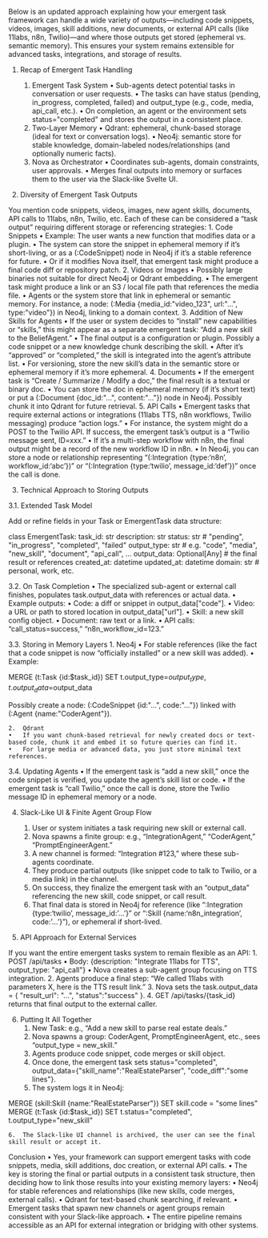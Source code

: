 Below is an updated approach explaining how your emergent task framework can handle a wide variety of outputs—including code snippets, videos, images, skill additions, new documents, or external API calls (like 11labs, n8n, Twilio)—and where those outputs get stored (ephemeral vs. semantic memory). This ensures your system remains extensible for advanced tasks, integrations, and storage of results.

1. Recap of Emergent Task Handling
	1.	Emergent Task System
	•	Sub-agents detect potential tasks in conversation or user requests.
	•	The tasks can have status (pending, in_progress, completed, failed) and output_type (e.g., code, media, api_call, etc.).
	•	On completion, an agent or the environment sets status="completed" and stores the output in a consistent place.
	2.	Two-Layer Memory
	•	Qdrant: ephemeral, chunk-based storage (ideal for text or conversation logs).
	•	Neo4j: semantic store for stable knowledge, domain-labeled nodes/relationships (and optionally numeric facts).
	3.	Nova as Orchestrator
	•	Coordinates sub-agents, domain constraints, user approvals.
	•	Merges final outputs into memory or surfaces them to the user via the Slack-like Svelte UI.

2. Diversity of Emergent Task Outputs

You mention code snippets, videos, images, new agent skills, documents, API calls to 11labs, n8n, Twilio, etc. Each of these can be considered a “task output” requiring different storage or referencing strategies:
	1.	Code Snippets
	•	Example: The user wants a new function that modifies data or a plugin.
	•	The system can store the snippet in ephemeral memory if it’s short-living, or as a (:CodeSnippet) node in Neo4j if it’s a stable reference for future.
	•	Or if it modifies Nova itself, that emergent task might produce a final code diff or repository patch.
	2.	Videos or Images
	•	Possibly large binaries not suitable for direct Neo4j or Qdrant embedding.
	•	The emergent task might produce a link or an S3 / local file path that references the media file.
	•	Agents or the system store that link in ephemeral or semantic memory. For instance, a node: (:Media {media_id:"video_123", url:"...", type:"video"}) in Neo4j, linking to a domain context.
	3.	Addition of New Skills for Agents
	•	If the user or system decides to “install” new capabilities or “skills,” this might appear as a separate emergent task: “Add a new skill to the BeliefAgent.”
	•	The final output is a configuration or plugin. Possibly a code snippet or a new knowledge chunk describing the skill.
	•	After it’s “approved” or “completed,” the skill is integrated into the agent’s attribute list.
	•	For versioning, store the new skill’s data in the semantic store or ephemeral memory if it’s more ephemeral.
	4.	Documents
	•	If the emergent task is “Create / Summarize / Modify a doc,” the final result is a textual or binary doc.
	•	You can store the doc in ephemeral memory (if it’s short text) or put a (:Document {doc_id:"...", content:"..."}) node in Neo4j. Possibly chunk it into Qdrant for future retrieval.
	5.	API Calls
	•	Emergent tasks that require external actions or integrations (11labs TTS, n8n workflows, Twilio messaging) produce “action logs.”
	•	For instance, the system might do a POST to the Twilio API. If success, the emergent task’s output is a “Twilio message sent, ID=xxx.”
	•	If it’s a multi-step workflow with n8n, the final output might be a record of the new workflow ID in n8n.
	•	In Neo4j, you can store a node or relationship representing “(:Integration {type:‘n8n’, workflow_id:‘abc’})” or “(:Integration {type:‘twilio’, message_id:‘def’})” once the call is done.

3. Technical Approach to Storing Outputs

3.1. Extended Task Model

Add or refine fields in your Task or EmergentTask data structure:

class EmergentTask:
    task_id: str
    description: str
    status: str  # "pending", "in_progress", "completed", "failed"
    output_type: str  # e.g. "code", "media", "new_skill", "document", "api_call", ...
    output_data: Optional[Any]  # the final result or references
    created_at: datetime
    updated_at: datetime
    domain: str  # personal, work, etc.

3.2. On Task Completion
	•	The specialized sub-agent or external call finishes, populates task.output_data with references or actual data.
	•	Example outputs:
	•	Code: a diff or snippet in output_data["code"].
	•	Video: a URL or path to stored location in output_data["url"].
	•	Skill: a new skill config object.
	•	Document: raw text or a link.
	•	API calls: “call_status=success,” “n8n_workflow_id=123.”

3.3. Storing in Memory Layers
	1.	Neo4j
	•	For stable references (like the fact that a code snippet is now “officially installed” or a new skill was added).
	•	Example:

MERGE (t:Task {id:$task_id})
SET t.output_type=$output_type,
    t.output_data=$output_data

Possibly create a node: (:CodeSnippet {id:"...", code:"..."}) linked with (:Agent {name:"CoderAgent"}).

	2.	Qdrant
	•	If you want chunk-based retrieval for newly created docs or text-based code, chunk it and embed it so future queries can find it.
	•	For large media or advanced data, you just store minimal text references.

3.4. Updating Agents
	•	If the emergent task is “add a new skill,” once the code snippet is verified, you update the agent’s skill list or code.
	•	If the emergent task is “call Twilio,” once the call is done, store the Twilio message ID in ephemeral memory or a node.

4. Slack-Like UI & Finite Agent Group Flow
	1.	User or system initiates a task requiring new skill or external call.
	2.	Nova spawns a finite group: e.g., “IntegrationAgent,” “CoderAgent,” “PromptEngineerAgent.”
	3.	A new channel is formed: “Integration #123,” where these sub-agents coordinate.
	4.	They produce partial outputs (like snippet code to talk to Twilio, or a media link) in the channel.
	5.	On success, they finalize the emergent task with an “output_data” referencing the new skill, code snippet, or call result.
	6.	That final data is stored in Neo4j for reference (like “:Integration {type:‘twilio’, message_id:’…’}” or “:Skill {name:‘n8n_integration’, code:’…’}”), or ephemeral if short-lived.

5. API Approach for External Services

If you want the entire emergent tasks system to remain flexible as an API:
	1.	POST /api/tasks
	•	Body: {description: "Integrate 11labs for TTS", output_type: "api_call"}
	•	Nova creates a sub-agent group focusing on TTS integration.
	2.	Agents produce a final step: “We called 11labs with parameters X, here is the TTS result link.”
	3.	Nova sets the task.output_data = { "result_url": "...", "status":"success" }.
	4.	GET /api/tasks/{task_id} returns that final output to the external caller.

6. Putting It All Together
	1.	New Task: e.g., “Add a new skill to parse real estate deals.”
	2.	Nova spawns a group: CoderAgent, PromptEngineerAgent, etc., sees “output_type = new_skill.”
	3.	Agents produce code snippet, code merges or skill object.
	4.	Once done, the emergent task sets status="completed", output_data={"skill_name":"RealEstateParser", "code_diff":"some lines"}.
	5.	The system logs it in Neo4j:

MERGE (skill:Skill {name:"RealEstateParser"})
SET skill.code = "some lines"
MERGE (t:Task {id:$task_id})
SET t.status="completed", t.output_type="new_skill"


	6.	The Slack-like UI channel is archived, the user can see the final skill result or accept it.

Conclusion
	•	Yes, your framework can support emergent tasks with code snippets, media, skill additions, doc creation, or external API calls.
	•	The key is storing the final or partial outputs in a consistent task structure, then deciding how to link those results into your existing memory layers:
	•	Neo4j for stable references and relationships (like new skills, code merges, external calls).
	•	Qdrant for text-based chunk searching, if relevant.
	•	Emergent tasks that spawn new channels or agent groups remain consistent with your Slack-like approach.
	•	The entire pipeline remains accessible as an API for external integration or bridging with other systems.